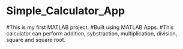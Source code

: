 # Simple_Calculator_App
#This is my first MATLAB project.
#Built using MATLAB Apps.
#This calculator can perform addition, sybstraction, multiplication, division, square and square root.
